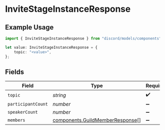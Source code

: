 # InviteStageInstanceResponse

## Example Usage

```typescript
import { InviteStageInstanceResponse } from "discord/models/components";

let value: InviteStageInstanceResponse = {
    topic: "<value>",
};
```

## Fields

| Field                                                                              | Type                                                                               | Required                                                                           | Description                                                                        |
| ---------------------------------------------------------------------------------- | ---------------------------------------------------------------------------------- | ---------------------------------------------------------------------------------- | ---------------------------------------------------------------------------------- |
| `topic`                                                                            | *string*                                                                           | :heavy_check_mark:                                                                 | N/A                                                                                |
| `participantCount`                                                                 | *number*                                                                           | :heavy_minus_sign:                                                                 | N/A                                                                                |
| `speakerCount`                                                                     | *number*                                                                           | :heavy_minus_sign:                                                                 | N/A                                                                                |
| `members`                                                                          | [components.GuildMemberResponse](../../models/components/guildmemberresponse.md)[] | :heavy_minus_sign:                                                                 | N/A                                                                                |